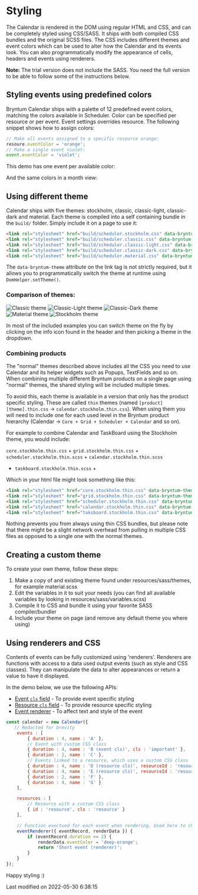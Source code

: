 # Styling
The Calendar is rendered in the DOM using regular HTML and CSS, and can be completely styled using CSS/SASS. It ships 
with both compiled CSS bundles and the original SCSS files. The CSS includes different themes and event colors which can 
be used to alter how the Calendar and its events look. You can also programmatically modify the appearance of cells, 
headers and events using renderers.

**Note:** The trial version does not include the SASS. You need the full version to be able to follow some of the 
instructions below.

## Styling events using predefined colors
Bryntum Calendar ships with a palette of 12 predefined event colors, matching the colors available in Scheduler. Color 
can be specified per resource or per event. Event settings overrides resource. The following snippet shows how to assign 
colors:

```javascript
// Make all events assigned to a specific resource orange:
resoure.eventColor = 'orange';
// Make a single event violet:
event.eventColor = 'violet';
```

This demo has one event per available color:

<div class="external-example" data-file="Calendar/guides/styling/colors.js"></div>

And the same colors in a month view:

<div class="external-example" data-file="Calendar/guides/styling/colors-month.js"></div>

## Using different theme

Calendar ships with five themes: stockholm, classic, classic-light, classic-dark and material. Each theme is compiled
into a self containing bundle in the `build/` folder.  Simply include it on a page to use it:

```html
<link rel="stylesheet" href="build/scheduler.stockholm.css" data-bryntum-theme>
<link rel="stylesheet" href="build/scheduler.classic.css" data-bryntum-theme>
<link rel="stylesheet" href="build/scheduler.classic-light.css" data-bryntum-theme>
<link rel="stylesheet" href="build/scheduler.classic-dark.css" data-bryntum-theme>
<link rel="stylesheet" href="build/scheduler.material.css" data-bryntum-theme">
```

<div class="note">
The <code>data-bryntum-theme</code> attribute on the link tag is not strictly required, but it allows you to 
programmatically switch the theme at runtime using <code>DomHelper.setTheme()</code>.
</div>

### Comparison of themes:

![Classic theme](Calendar/themes/thumb.classic.png "Default theme")
![Classic-Light theme](Calendar/themes/thumb.classic-light.png "Light theme")
![Classic-Dark theme](Calendar/themes/thumb.classic-dark.png "Dark theme")
![Material theme](Calendar/themes/thumb.material.png "Material theme")
![Stockholm theme](Calendar/themes/thumb.stockholm.png "Stockholm theme")

In most of the included examples you can switch theme on the fly by clicking on the info icon found in the header and
then picking a theme in the dropdown.

### Combining products

The "normal" themes described above includes all the CSS you need to use Calendar and its helper widgets such as
Popups, TextFields and so on. When combining multiple different Bryntum products on a single page using "normal" themes,
the shared styling will be included multiple times.

To avoid this, each theme is available in a version that only has the product specific styling. These are called `thin`
themes (named `[product][theme].thin.css` -> `calendar.stockholm.thin.css`). When using them you will need to include
one for each used level in the Bryntum product hierarchy (Calendar -> `Core + Grid + Scheduler + Calendar` and so on).

For example to combine Calendar and TaskBoard using the Stockholm theme, you would include:

`core.stockholm.thin.css` + `grid.stockholm.thin.css` + `scheduler.stockholm.thin.scss` + `calendar.stockholm.thin.scss`
+  `taskboard.stockholm.thin.scss` +

Which in your html file might look something like this:

```html
<link rel="stylesheet" href="core.stockholm.thin.css" data-bryntum-theme>
<link rel="stylesheet" href="grid.stockholm.thin.css" data-bryntum-theme>
<link rel="stylesheet" href="scheduler.stockholm.thin.css" data-bryntum-theme>
<link rel="stylesheet" href="calendar.stockholm.thin.css" data-bryntum-theme>
<link rel="stylesheet" href="taksboard.stockholm.thin.css" data-bryntum-theme>
```

<div class="note">
Nothing prevents you from always using thin CSS bundles, but please note that there might be a slight network overhead 
from pulling in multiple CSS files as opposed to a single one with the normal themes.
</div>

## Creating a custom theme

To create your own theme, follow these steps:

1. Make a copy of and existing theme found under resources/sass/themes, for example material.scss
2. Edit the variables in it to suit your needs (you can find all available variables by looking in resources/sass/variables.scss)
3. Compile it to CSS and bundle it using your favorite SASS compiler/bundler
4. Include your theme on page (and remove any default theme you where using)

## Using renderers and CSS

Contents of events can be fully customized using 'renderers'. Renderers are functions with access to a data used output 
events (such as style and CSS classes). They can manipulate the data to alter appearances or return a value to have it 
displayed.

In the demo below, we use the following APIs:
* [Event `cls` field](#Scheduler/model/EventModel#field-cls) - To provide event specific styling
* [Resource `cls` field](#Scheduler/model/ResourceModel#field-cls) - To provide resource specific styling
* [Event renderer](#Calendar/widget/mixin/CalendarMixin#config-eventRenderer) - To affect text and style of the event

<div class="external-example" data-file="Calendar/guides/styling/renderers.js"></div>

```javascript
const calendar = new Calendar({
   // Redacted for brevity
    events : [
        { duration : 4, name : 'A' },
        // Event with custom CSS class
        { duration : 4, name : 'B (event cls)', cls : 'important' },
        { duration : 2, name : 'C' },
        // Events linked to a resource, which uses a custom CSS class
        { duration : 4, name : 'D (resource cls)', resourceId : 'resource' },
        { duration : 4, name : 'E (resource cls)', resourceId : 'resource' },
        { duration : 2, name : 'F' },
        { duration : 4, name : 'G' }
    ],

    resources : [
        // Resource with a custom CSS class
        { id : 'resource', cls : 'resource' }
    ],

    // Function exectued for each event when rendering. Used here to change color and text of short events
    eventRenderer({ eventRecord, renderData }) {
        if (eventRecord.duration <= 2) {
            renderData.eventColor = 'deep-orange';
            return 'Short event (renderer)';
        }
    }
});
```

Happy styling :)


<p class="last-modified">Last modified on 2022-05-30 6:38:15</p>